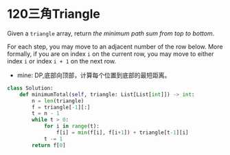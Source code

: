 # 120三角Triangle

Given a `triangle` array, return *the minimum path sum from top to bottom*.

For each step, you may move to an adjacent number of the row below. More formally, if you are on index `i` on the current row, you may move to either index `i` or index `i + 1` on the next row.

* mine: DP,底部向顶部，计算每个位置到底部的最短距离。

```python
class Solution:
    def minimumTotal(self, triangle: List[List[int]]) -> int:
        n = len(triangle)
        f = triangle[-1][:]
        t = n - 1
        while t > 0:
            for i in range(t):
                f[i] = min(f[i], f[i+1]) + triangle[t-1][i]
            t -= 1
        return f[0]
```

